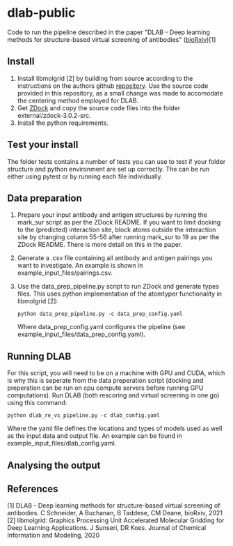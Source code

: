 # dlab-public
Code to run the pipeline described in the paper "DLAB - Deep learning methods for structure-based virtual screening of antibodies" ([bioRxiv](https://www.biorxiv.org/content/10.1101/2021.02.12.430941v1))[1]

## Install
1. Install libmolgrid [2] by building from source according to the instructions on the authors github [repository](https://github.com/gnina/libmolgrid). Use the source code provided in this repository, as a small change was made to accomodate the centering method employed for DLAB.
2. Get [ZDock](http://zdock.umassmed.edu/software/) and copy the source code files into the folder external/zdock-3.0.2-src.
3. Install the python requirements.

## Test your install
The folder tests contains a number of tests you can use to test if your folder structure and python environment are set up correctly. The can be run either using pytest or by running each file individually.

## Data preparation
1. Prepare your input antibody and antigen structures by running the mark_sur script as per the ZDock README. If you want to limit docking to the (predicted) interaction site, block atoms outside the interaction site by changing column 55-56 after running mark_sur to 19 as per the ZDock README. There is more detail on this in the paper.
2.  Generate a .csv file containing all antibody and antigen pairings you want to investigate. An example is shown in example_input_files/pairings.csv.
3.  Use the data\_prep\_pipeline.py script to run ZDock and generate types files. This uses python implementation of the atomtyper functionality in libmolgrid [2]:

		python data_prep_pipeline.py -c data_prep_config.yaml
		
    Where data\_prep\_config.yaml configures the pipeline (see example_input_files/data_prep_config.yaml).

## Running DLAB
For this script, you will need to be on a machine with GPU and CUDA, which is why this is seperate from the data preperation script (docking and preperation can be run on cpu compute servers before running GPU computations). Run DLAB (both rescoring and virtual screening in one go) using this command:
		
	python dlab_re_vs_pipeline.py -c dlab_config.yaml

Where the yaml file defines the locations and types of models used as well as the input data and output file. An example can be found in example_input_files/dlab_config.yaml.

## Analysing the output

## References
[1] DLAB - Deep learning methods for structure-based virtual screening of antibodies. C Schneider, A Buchanan, B Taddese, CM Deane, bioRxiv, 2021
[2] libmolgrid: Graphics Processing Unit Accelerated Molecular Gridding for Deep Learning Applications. J Sunseri, DR Koes. Journal of Chemical Information and Modeling, 2020
